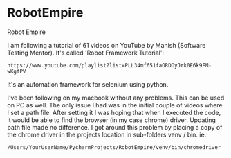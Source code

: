 # RobotEmpire
Robot Empire

I am following a tutorial of 61 videos on YouTube by Manish (Software Testing Mentor).
It's called 'Robot Framework Tutorial': 

    https://www.youtube.com/playlist?list=PLL34mf651faORDOyJrk0E6k9FM-wKgfPV

It's an automation framework for selenium using python.

I've been following on my macbook without any problems. This can be used on PC as well. 
The only issue I had was in the initial couple of videos where I set a path file. After setting it I was hoping that when I 
executed the code, it would be able to find the browser (in my case chrome) driver. Updating path file made no difference. 
I got around this problem by placing a copy of the chrome driver in the projects location in sub-folders venv / bin. ie.:

    /Users/YourUserName/PycharmProjects/RobotEmpire/venv/bin/chromedriver
